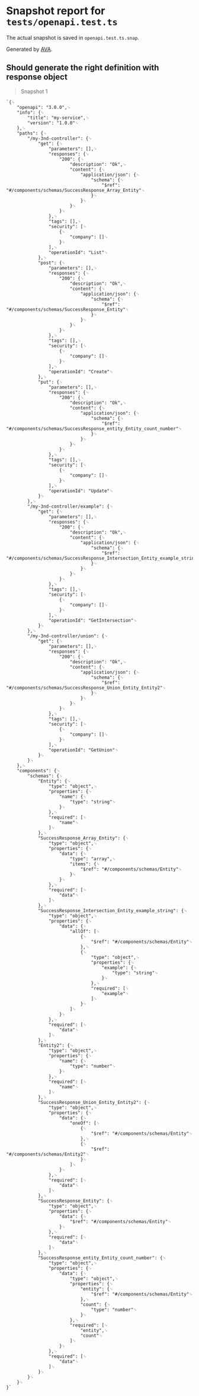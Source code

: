 # Snapshot report for `tests/openapi.test.ts`

The actual snapshot is saved in `openapi.test.ts.snap`.

Generated by [AVA](https://avajs.dev).

## Should generate the right definition with response object

> Snapshot 1

    `{␊
    	"openapi": "3.0.0",␊
    	"info": {␊
    		"title": "my-service",␊
    		"version": "1.0.0"␊
    	},␊
    	"paths": {␊
    		"/my-3nd-controller": {␊
    			"get": {␊
    				"parameters": [],␊
    				"responses": {␊
    					"200": {␊
    						"description": "Ok",␊
    						"content": {␊
    							"application/json": {␊
    								"schema": {␊
    									"$ref": "#/components/schemas/SuccessResponse_Array_Entity"␊
    								}␊
    							}␊
    						}␊
    					}␊
    				},␊
    				"tags": [],␊
    				"security": [␊
    					{␊
    						"company": []␊
    					}␊
    				],␊
    				"operationId": "List"␊
    			},␊
    			"post": {␊
    				"parameters": [],␊
    				"responses": {␊
    					"200": {␊
    						"description": "Ok",␊
    						"content": {␊
    							"application/json": {␊
    								"schema": {␊
    									"$ref": "#/components/schemas/SuccessResponse_Entity"␊
    								}␊
    							}␊
    						}␊
    					}␊
    				},␊
    				"tags": [],␊
    				"security": [␊
    					{␊
    						"company": []␊
    					}␊
    				],␊
    				"operationId": "Create"␊
    			},␊
    			"put": {␊
    				"parameters": [],␊
    				"responses": {␊
    					"200": {␊
    						"description": "Ok",␊
    						"content": {␊
    							"application/json": {␊
    								"schema": {␊
    									"$ref": "#/components/schemas/SuccessResponse_entity_Entity_count_number"␊
    								}␊
    							}␊
    						}␊
    					}␊
    				},␊
    				"tags": [],␊
    				"security": [␊
    					{␊
    						"company": []␊
    					}␊
    				],␊
    				"operationId": "Update"␊
    			}␊
    		},␊
    		"/my-3nd-controller/example": {␊
    			"get": {␊
    				"parameters": [],␊
    				"responses": {␊
    					"200": {␊
    						"description": "Ok",␊
    						"content": {␊
    							"application/json": {␊
    								"schema": {␊
    									"$ref": "#/components/schemas/SuccessResponse_Intersection_Entity_example_string"␊
    								}␊
    							}␊
    						}␊
    					}␊
    				},␊
    				"tags": [],␊
    				"security": [␊
    					{␊
    						"company": []␊
    					}␊
    				],␊
    				"operationId": "GetIntersection"␊
    			}␊
    		},␊
    		"/my-3nd-controller/union": {␊
    			"get": {␊
    				"parameters": [],␊
    				"responses": {␊
    					"200": {␊
    						"description": "Ok",␊
    						"content": {␊
    							"application/json": {␊
    								"schema": {␊
    									"$ref": "#/components/schemas/SuccessResponse_Union_Entity_Entity2"␊
    								}␊
    							}␊
    						}␊
    					}␊
    				},␊
    				"tags": [],␊
    				"security": [␊
    					{␊
    						"company": []␊
    					}␊
    				],␊
    				"operationId": "GetUnion"␊
    			}␊
    		}␊
    	},␊
    	"components": {␊
    		"schemas": {␊
    			"Entity": {␊
    				"type": "object",␊
    				"properties": {␊
    					"name": {␊
    						"type": "string"␊
    					}␊
    				},␊
    				"required": [␊
    					"name"␊
    				]␊
    			},␊
    			"SuccessResponse_Array_Entity": {␊
    				"type": "object",␊
    				"properties": {␊
    					"data": {␊
    						"type": "array",␊
    						"items": {␊
    							"$ref": "#/components/schemas/Entity"␊
    						}␊
    					}␊
    				},␊
    				"required": [␊
    					"data"␊
    				]␊
    			},␊
    			"SuccessResponse_Intersection_Entity_example_string": {␊
    				"type": "object",␊
    				"properties": {␊
    					"data": {␊
    						"allOf": [␊
    							{␊
    								"$ref": "#/components/schemas/Entity"␊
    							},␊
    							{␊
    								"type": "object",␊
    								"properties": {␊
    									"example": {␊
    										"type": "string"␊
    									}␊
    								},␊
    								"required": [␊
    									"example"␊
    								]␊
    							}␊
    						]␊
    					}␊
    				},␊
    				"required": [␊
    					"data"␊
    				]␊
    			},␊
    			"Entity2": {␊
    				"type": "object",␊
    				"properties": {␊
    					"name": {␊
    						"type": "number"␊
    					}␊
    				},␊
    				"required": [␊
    					"name"␊
    				]␊
    			},␊
    			"SuccessResponse_Union_Entity_Entity2": {␊
    				"type": "object",␊
    				"properties": {␊
    					"data": {␊
    						"oneOf": [␊
    							{␊
    								"$ref": "#/components/schemas/Entity"␊
    							},␊
    							{␊
    								"$ref": "#/components/schemas/Entity2"␊
    							}␊
    						]␊
    					}␊
    				},␊
    				"required": [␊
    					"data"␊
    				]␊
    			},␊
    			"SuccessResponse_Entity": {␊
    				"type": "object",␊
    				"properties": {␊
    					"data": {␊
    						"$ref": "#/components/schemas/Entity"␊
    					}␊
    				},␊
    				"required": [␊
    					"data"␊
    				]␊
    			},␊
    			"SuccessResponse_entity_Entity_count_number": {␊
    				"type": "object",␊
    				"properties": {␊
    					"data": {␊
    						"type": "object",␊
    						"properties": {␊
    							"entity": {␊
    								"$ref": "#/components/schemas/Entity"␊
    							},␊
    							"count": {␊
    								"type": "number"␊
    							}␊
    						},␊
    						"required": [␊
    							"entity",␊
    							"count"␊
    						]␊
    					}␊
    				},␊
    				"required": [␊
    					"data"␊
    				]␊
    			}␊
    		}␊
    	}␊
    }`
